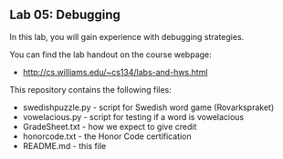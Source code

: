 ## Lab 05:  Debugging

In this lab, you will gain experience with debugging strategies.

You can find the lab handout on the course webpage:
* http://cs.williams.edu/~cs134/labs-and-hws.html

This repository contains the following files:

-    swedishpuzzle.py - script for Swedish word game (Rovarkspraket)
-    vowelacious.py   - script for testing if a word is vowelacious
-    GradeSheet.txt   - how we expect to give credit
-    honorcode.txt    - the Honor Code certification
-    README.md        - this file
